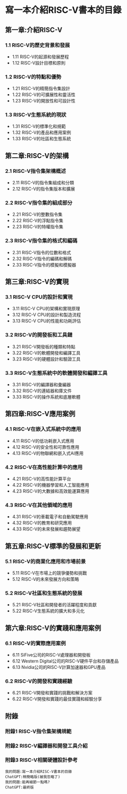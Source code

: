 # 寫一本介紹RISC-V書本的目錄
## 第一章:介紹RISC-V
### 1.1 RISC-V的歷史背景和發展
* 1.11 RISC-V的起源和發展歷程  
* 1.12 RISC-V設計目標和原則
### 1.2 RISC-V的特點和優勢
* 1.21 RISC-V的精簡指令集設計  
* 1.22 RISC-V的可擴展性和靈活性  
* 1.23 RISC-V的開放性和可設計性  
### 1.3 RISC-V生態系統的現狀
* 1.31 RISC-V的標準化和規範  
* 1.32 RISC-V的產品和應用案例  
* 1.33 RISC-V的社區和生態系統
## 第二章:RISC-V的架構
### 2.1 RISC-V指令集架構概述
* 2.11 RISC-V的指令集組成和分類  
* 2.12 RISC-V的指令集版本和擴展
### 2.2 RISC-V指令集的組成部分
* 2.21 RISC-V的整數指令集  
* 2.22 RISC-V的浮點指令集  
* 2.23 RISC-V的特權指令集
### 2.3 RISC-V指令集的格式和編碼
* 2.31 RISC-V指令的位數和格式  
* 2.32 RISC-V指令的編碼和解碼  
* 2.33 RISC-V指令的模擬和模擬器
## 第三章:RISC-V的實現
### 3.1 RISC-V CPU的設計和實現
* 3.11 RISC-V CPU的架構和實現原理  
* 3.12 RISC-V CPU的設計和製造流程  
* 3.13 RISC-V CPU的性能和功耗評估
### 3.2 RISC-V的開發板和工具鏈
* 3.21 RISC-V開發板的種類和特點  
* 3.22 RISC-V的軟體開發和編譯工具  
* 3.23 RISC-V的硬體設計和驗證工具
### 3.3 RISC-V生態系統中的軟體開發和編譯工具
* 3.31 RISC-V的編譯器和彙編器  
* 3.32 RISC-V的連結器和庫文件  
* 3.33 RISC-V的操作系統和底層軟體
## 第四章:RISC-V應用案例
### 4.1 RISC-V在嵌入式系統中的應用
* 4.11 RISC-V的低功耗嵌入式應用  
* 4.12 RISC-V的安全性和可靠性應用  
* 4.13 RISC-V的物聯網和嵌入式AI應用
### 4.2 RISC-V在高性能計算中的應用
* 4.21 RISC-V的高性能計算平台  
* 4.22 RISC-V的機器學習和人工智能應用  
* 4.23 RISC-V的大數據和高效能運算應用
### 4.3 RISC-V在其他領域的應用
* 4.31 RISC-V的車載電子和自動駕駛應用  
* 4.32 RISC-V的教育和研究應用  
* 4.33 RISC-V的未來發展和趨勢展望
## 第五章:RISC-V標準的發展和更新
### 5.1 RISC-V的商業化應用和市場前景
* 5.11 RISC-V在市場上的競爭優勢和挑戰  
* 5.12 RISC-V的未來發展方向和策略
### 5.2 RISC-V社區和生態系統的發展
* 5.21 RISC-V社區和開發者的活躍程度和貢獻  
* 5.22 RISC-V生態系統的擴大和多元化
## 第六章:RISC-V的實踐和應用案例
### 6.1 RISC-V的實際應用案例
* 6.11 SiFive公司的RISC-V處理器和開發板  
* 6.12 Western Digital公司的RISC-V硬件平台和存儲產品  
* 6.13 Nvidia公司的RISC-V計算加速器和GPU產品
### 6.2 RISC-V的開發和實踐經驗
* 6.21 RISC-V開發和實踐的挑戰和解決方案  
* 6.22 RISC-V開發和實踐的最佳實踐和經驗分享
## 附錄
### 附錄1 RISC-V指令集架構規範
### 附錄2 RISC-V編譯器和開發工具介紹
### 附錄3 RISC-V相關硬體設計參考


```
我的問題:寫一本介紹RISC-V書本的目錄
ChatGPT:稍簡略版(被我忽略了)
我的問題:能再細節一點嗎?
ChatGPT:最終版
```
